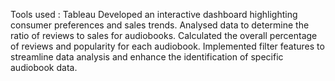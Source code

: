 Tools used : Tableau
Developed an interactive dashboard highlighting consumer preferences and sales trends.
Analysed data to determine the ratio of reviews to sales for audiobooks.
Calculated the overall percentage of reviews and popularity for each audiobook.
Implemented filter features to streamline data analysis and enhance the identification of specific audiobook data.
